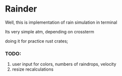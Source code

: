 # Rainder

Well, this is implementation of rain simulation in terminal

Its very simple atm, depending on crossterm

doing it for practice rust crates;

### TODO: 
1. user input for colors, numbers of raindrops, velocity
2. resize recalculations
